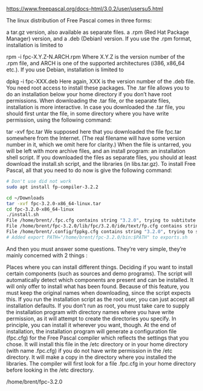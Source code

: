 https://www.freepascal.org/docs-html/3.0.2/user/usersu5.html

The linux distribution of Free Pascal comes in three forms:

a tar.gz version, also available as separate files.
a .rpm (Red Hat Package Manager) version, and
a .deb (Debian) version.
If you use the .rpm format, installation is limited to

rpm -i fpc-X.Y.Z-N.ARCH.rpm
Where X.Y.Z is the version number of the .rpm file, and ARCH is one of the supported architectures (i386, x86_64 etc.).
If you use Debian, installation is limited to

dpkg -i fpc-XXX.deb
Here again, XXX is the version number of the .deb file.
You need root access to install these packages. The .tar file allows you to do an installation below your home directory if you don’t have root permissions.
When downloading the .tar file, or the separate files, installation is more interactive.
In case you downloaded the .tar file, you should first untar the file, in some directory where you have write permission, using the following command:

tar -xvf fpc.tar
We supposed here that you downloaded the file fpc.tar somewhere from the Internet. (The real filename will have some version number in it, which we omit here for clarity.)
When the file is untarred, you will be left with more archive files, and an install program: an installation shell script.
If you downloaded the files as separate files, you should at least download the install.sh script, and the libraries (in libs.tar.gz).
To install Free Pascal, all that you need to do now is give the following command:

```bash
# Don't use did not work
sudo apt install fp-compiler-3.2.2
```

```bash
cd ~/Downloads
tar -xvf fpc-3.2.0-x86_64-linux.tar 
cd fpc-3.2.0-x86_64-linux
./install.sh
File /home/brent/.fpc.cfg contains string "3.2.0", trying to subtitute with "$fpcversion"
File /home/brent/fpc-3.2.0/lib/fpc/3.2.0/ide/text/fp.cfg contains string "3.2.0", trying to subtitute with "$fpcversion"
File /home/brent/.config/fppkg.cfg contains string "3.2.0", trying to subtitute with "{CompilerVersion}"
# Added export PATH="/home/brent/fpc-3.2.0/bin:$PATH" to exports.sh
```

And then you must answer some questions. They’re very simple, they’re mainly concerned with 2 things :

Places where you can install different things.
Deciding if you want to install certain components (such as sources and demo programs).
The script will automatically detect which components are present and can be installed. It will only offer to install what has been found. Because of this feature, you must keep the original names when downloading, since the script expects this.
If you run the installation script as the root user, you can just accept all installation defaults. If you don’t run as root, you must take care to supply the installation program with directory names where you have write permission, as it will attempt to create the directories you specify. In principle, you can install it wherever you want, though.
At the end of installation, the installation program will generate a configuration file (fpc.cfg) for the Free Pascal compiler which reflects the settings that you chose. It will install this file in the /etc directory or in your home directory (with name .fpc.cfg) if you do not have write permission in the /etc directory. It will make a copy in the directory where you installed the libraries.
The compiler will first look for a file .fpc.cfg in your home directory before looking in the /etc directory.

/home/brent/fpc-3.2.0



